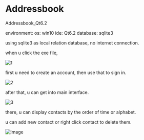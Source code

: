 # Addressbook
Addressbook_Qt6.2

environment: os: win10     ide: Qt6.2   database: sqlite3

using sqlite3 as local relation database, no internet connection. 

when u click the exe file, 

![1](https://github.com/github121012/Addressbook/assets/156876047/eadb0392-59df-4387-834b-e812586bd16e)

first u need to create an account, then use that to sign in.

![2](https://github.com/github121012/Addressbook/assets/156876047/0a612c2c-703b-4a2d-90e8-6c968599ee24)

after that, u can get into main interface.

![3](https://github.com/github121012/Addressbook/assets/156876047/81ab9679-d449-4d68-bfd4-d381ab7eb2c4)

there, u can display contacts by the order of time or alphabet.

u can add new contact or right click contact to delete them.

![image](https://github.com/github121012/Addressbook/assets/156876047/dac07ae8-0ba0-4e35-90d3-e39402566577)








